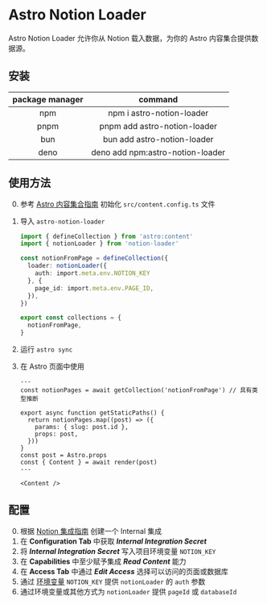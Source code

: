 # Astro Notion Loader

Astro Notion Loader 允许你从 Notion 载入数据，为你的 Astro 内容集合提供数据源。

## 安装

| package manager |             command              |
| :-------------: | :------------------------------: |
|       npm       |    npm i astro-notion-loader     |
|      pnpm       |   pnpm add astro-notion-loader   |
|       bun       |   bun add astro-notion-loader    |
|      deno       | deno add npm:astro-notion-loader |

## 使用方法

0. 参考 [Astro 内容集合指南](https://docs.astro.build/en/guides/content-collections/#defining-collections) 初始化 `src/content.config.ts` 文件
1. 导入 `astro-notion-loader`

   ```ts
   import { defineCollection } from 'astro:content'
   import { notionLoader } from 'notion-loader'

   const notionFromPage = defineCollection({
     loader: notionLoader({
       auth: import.meta.env.NOTION_KEY
     }, {
       page_id: import.meta.env.PAGE_ID,
     }),
   })

   export const collections = {
     notionFromPage,
   }
   ```

2. 运行 `astro sync`
3. 在 Astro 页面中使用

   ```astro
   ---
   const notionPages = await getCollection('notionFromPage') // 具有类型推断

   export async function getStaticPaths() {
     return notionPages.map((post) => ({
       params: { slug: post.id },
       props: post,
     }))
   }
   const post = Astro.props
   const { Content } = await render(post)
   ---

   <Content />
   ```

## 配置

0. 根据 [Notion 集成指南](https://developers.notion.com/docs/create-a-notion-integration#create-your-integration-in-notion) 创建一个 Internal 集成
1. 在 **Configuration Tab** 中获取 **_Internal Integration Secret_**
2. 将 **_Internal Integration Secret_** 写入项目环境变量 `NOTION_KEY`
3. 在 **Capabilities** 中至少赋予集成 **_Read Content_** 能力
4. 在 **Access Tab** 中通过 **_Edit Access_** 选择可以访问的页面或数据库
5. 通过 [环境变量](https://docs.astro.build/en/guides/environment-variables/#type-safe-environment-variables) `NOTION_KEY` 提供 `notionLoader` 的 `auth` 参数
6. 通过环境变量或其他方式为 `notionLoader` 提供 `pageId` 或 `databaseId`
